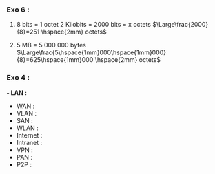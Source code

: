 

### Exo 6 :
1. 8 bits = 1 octet
	2 Kilobits = 2000 bits = x octets
	$\Large\frac{2000}{8}=251 \hspace{2mm} octets$

2. 5 MB = 5 000 000 bytes
	$\Large\frac{5\hspace{1mm}000\hspace{1mm}000}{8}=625\hspace{1mm}000 \hspace{2mm} octets$


### Exo 4 :
**-   LAN :**
-   WAN :
-   VLAN :
-   SAN :
-   WLAN :
-   Internet :
-   Intranet :
-   VPN :
-   PAN :
-   P2P :